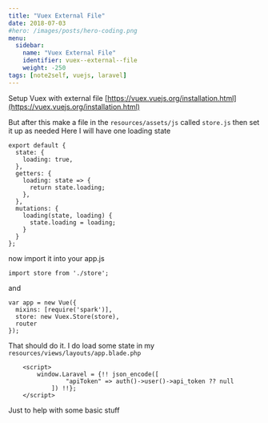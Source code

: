 ```yaml
---
title: "Vuex External File"
date: 2018-07-03
#hero: /images/posts/hero-coding.png
menu:
  sidebar:
    name: "Vuex External File"
    identifier: vuex--external--file
    weight: -250
tags: [note2self, vuejs, laravel]
---
```


Setup Vuex with external file [https://vuex.vuejs.org/installation.html](https://vuex.vuejs.org/installation.html)

But after this make a file in the `resources/assets/js` called `store.js` then set it up as needed 
Here I will have one loading state

```
export default {
  state: {
    loading: true,
  },
  getters: {
    loading: state => {
      return state.loading;
    },
  },
  mutations: {
    loading(state, loading) {
      state.loading = loading;
    }
  }
};
```

now import it into your app.js

`import store from './store';`

and 

```
var app = new Vue({
  mixins: [require('spark')],
  store: new Vuex.Store(store),
  router
});
```

That should do it. I do load some state in my `resources/views/layouts/app.blade.php`

```
    <script>
        window.Laravel = {!! json_encode([
                "apiToken" => auth()->user()->api_token ?? null
            ]) !!};
    </script>
```

Just to help with some basic stuff